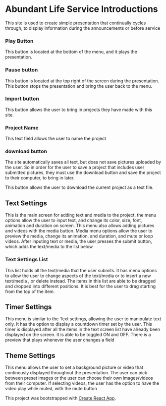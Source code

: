 # Abundant Life Service Introductions

This site is used to create simple presentation that continually cycles through, to display information during the announcements or before service

### Play Button
This button is located at the bottom of the menu, and it plays the presentation.

### Pause button
This button is located at the top right of the screen during the presentation. This button stops the presentation and bring the user back to the menu.

### Import button
This button allows the user to bring in projects they have made with this site. 

### Project Name
This text field allows the user to name the project

### download button
The site automatically saves all text, but does not save pictures uploaded by the user. So in order for the user to save a project that includes user submitted pictures, they must use the download button and save the project to their computer, to bring in later.

This button allows the user to download the current project as a text file.



## Text Settings

This is the main screen for adding text and media to the project. the menu options allow the user to input text, and change its color, size, font, animation and duration on screen. This menu also allows adding pictures and videos with the media button. Media menu options allow the user to preview the media, change its animation, and duration, and mute or loop videos. After inputing text or media, the user presses the submit button, which adds the text/media to the list below

### Text Settings List

This list holds all the text/media that the user submits.
It has menu options to allow the user to change aspects of the text/media or to insert a new text/media , or delete instead.
The items in this list are able to be dragged and dropped into different positions. It is best for the user to drag starting from the top of the item.

## Timer Settings

This menu is similar to the Text settings, allowing the user to manipulate text only. It has the option to display a countdown timer set by the user. This timer is displayed after all the items in the text screen list have already been displayed on the screen. It is able to be toggled ON and OFF. There is a preview that plays whenever the user changes a field

## Theme Settings

This menu allows the user to set a background picture or video that continously displayed throughout the presentation. The user can pick between preset images or the user can choose their own images/videos from their computer. If selecting videos, the user has the option to have the video play while muted, with the mute button


This project was bootstrapped with [Create React App](https://github.com/facebook/create-react-app).
